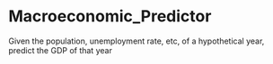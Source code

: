 # Macroeconomic_Predictor
Given the population, unemployment rate, etc, of a hypothetical year, predict the GDP of that year
